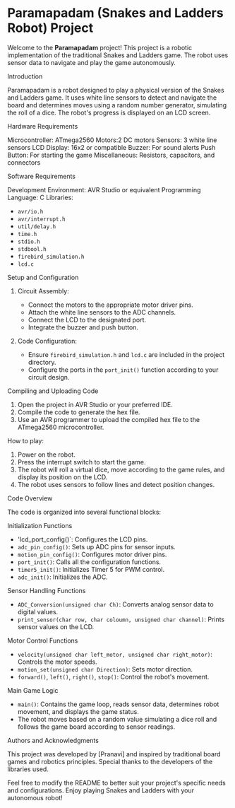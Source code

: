 # Paramapadam (Snakes and Ladders Robot) Project

Welcome to the **Paramapadam** project! This project is a robotic implementation of the traditional Snakes and Ladders game. The robot uses sensor data to navigate and play the game autonomously.



 Introduction

Paramapadam is a robot designed to play a physical version of the Snakes and Ladders game. It uses white line sensors to detect and navigate the board and determines moves using a random number generator, simulating the roll of a dice. The robot's progress is displayed on an LCD screen.

 Hardware Requirements

Microcontroller: ATmega2560
Motors:2 DC motors
Sensors: 3 white line sensors
LCD Display: 16x2 or compatible
Buzzer: For sound alerts
Push Button: For starting the game
Miscellaneous: Resistors, capacitors, and connectors

 Software Requirements

Development Environment: AVR Studio or equivalent
Programming Language: C
Libraries: 
  - `avr/io.h`
  - `avr/interrupt.h`
  - `util/delay.h`
  - `time.h`
  - `stdio.h`
  - `stdbool.h`
  - `firebird_simulation.h`
  - `lcd.c`

Setup and Configuration

1. Circuit Assembly:
   - Connect the motors to the appropriate motor driver pins.
   - Attach the white line sensors to the ADC channels.
   - Connect the LCD to the designated port.
   - Integrate the buzzer and push button.

2. Code Configuration:
   - Ensure `firebird_simulation.h` and `lcd.c` are included in the project directory.
   - Configure the ports in the `port_init()` function according to your circuit design.

Compiling and Uploading Code

1. Open the project in AVR Studio or your preferred IDE.
2. Compile the code to generate the hex file.
3. Use an AVR programmer to upload the compiled hex file to the ATmega2560 microcontroller.

 How to play:

1. Power on the robot.
2. Press the interrupt switch to start the game.
3. The robot will roll a virtual dice, move according to the game rules, and display its position on the LCD.
4. The robot uses sensors to follow lines and detect position changes.

 Code Overview

The code is organized into several functional blocks:

 Initialization Functions

- 'lcd_port_config()`: Configures the LCD pins.
- `adc_pin_config()`: Sets up ADC pins for sensor inputs.
- `motion_pin_config()`: Configures motor driver pins.
- `port_init()`: Calls all the configuration functions.
- `timer5_init()`: Initializes Timer 5 for PWM control.
- `adc_init()`: Initializes the ADC.

Sensor Handling Functions

- `ADC_Conversion(unsigned char Ch)`: Converts analog sensor data to digital values.
- `print_sensor(char row, char coloumn, unsigned char channel)`: Prints sensor values on the LCD.

Motor Control Functions

- `velocity(unsigned char left_motor, unsigned char right_motor)`: Controls the motor speeds.
- `motion_set(unsigned char Direction)`: Sets motor direction.
- `forward()`, `left()`, `right()`, `stop()`: Control the robot's movement.

Main Game Logic

- `main()`: Contains the game loop, reads sensor data, determines robot movement, and displays the game status.
- The robot moves based on a random value simulating a dice roll and follows the game board according to sensor readings.

 Authors and Acknowledgments

This project was developed by [Pranavi] and inspired by traditional board games and robotics principles. Special thanks to the developers of the libraries used.


Feel free to modify the README to better suit your project's specific needs and configurations. Enjoy playing Snakes and Ladders with your autonomous robot!
